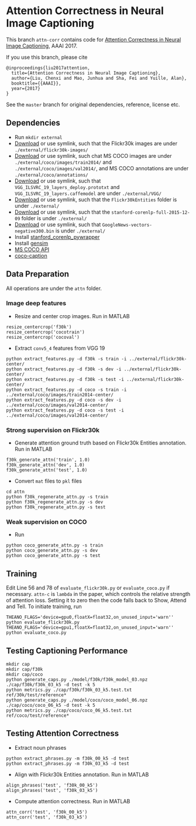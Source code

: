 # Attention Correctness in Neural Image Captioning

This branch `attn-corr` contains code for [Attention Correctness in Neural Image Captioning](https://arxiv.org/abs/1605.09553), AAAI 2017.

If you use this branch, please cite
```
@inproceedings{liu2017attention,
  title={Attention Correctness in Neural Image Captioning},
  author={Liu, Chenxi and Mao, Junhua and Sha, Fei and Yuille, Alan},
  booktitle={{AAAI}},
  year={2017}
}
```

See the `master` branch for original dependencies, reference, license etc.

## Dependencies

- Run `mkdir external`
- [Download](http://shannon.cs.illinois.edu/DenotationGraph/) or use symlink, such that the Flickr30k images are under `./external/flickr30k-images/`
- [Download](http://mscoco.org/dataset/#download) or use symlink, such chat MS COCO images are under `./external/coco/images/train2014/` and `./external/coco/images/val2014/`, and MS COCO annotations are under `./external/coco/annotations/`
- [Download](https://gist.github.com/ksimonyan/3785162f95cd2d5fee77) or use symlink, such that `VGG_ILSVRC_19_layers_deploy.prototxt` and `VGG_ILSVRC_19_layers.caffemodel` are under `./external/VGG/`
- [Download](http://bplumme2.web.engr.illinois.edu/Flickr30kEntities/) or use symlink, such that the `Flickr30kEntities` folder is under `./external/`
- [Download](https://stanfordnlp.github.io/CoreNLP/) or use symlink, such that the `stanford-corenlp-full-2015-12-09` folder is under `./external/`
- [Download](https://drive.google.com/file/d/0B7XkCwpI5KDYNlNUTTlSS21pQmM/edit?usp=sharing) or use symlink, such that `GoogleNews-vectors-negative300.bin` is under `./external/`
- Install [stanford_corenlp_pywrapper](https://github.com/brendano/stanford_corenlp_pywrapper)
- Install [gensim](https://radimrehurek.com/gensim/install.html)
- [MS COCO API](https://github.com/pdollar/coco)
- [coco-caption](https://github.com/tylin/coco-caption)

## Data Preparation

All operations are under the `attn` folder.

### Image deep features

- Resize and center crop images. Run in MATLAB
```
resize_centercrop('f30k')
resize_centercrop('cocotrain')
resize_centercrop('cocoval')
```
- Extract `conv5_4` features from VGG 19
```
python extract_features.py -d f30k -s train -i ../external/flickr30k-center/
python extract_features.py -d f30k -s dev -i ../external/flickr30k-center/
python extract_features.py -d f30k -s test -i ../external/flickr30k-center/
python extract_features.py -d coco -s train -i ../external/coco/images/train2014-center/
python extract_features.py -d coco -s dev -i ../external/coco/images/val2014-center/
python extract_features.py -d coco -s test -i ../external/coco/images/val2014-center/
```

### Strong supervision on Flickr30k

- Generate attention ground truth based on Flickr30k Entities annotation. Run in MATLAB
```
f30k_generate_attn('train', 1.0)
f30k_generate_attn('dev', 1.0)
f30k_generate_attn('test', 1.0)
```
- Convert `mat` files to `pkl` files
```
cd attn
python f30k_regenerate_attn.py -s train
python f30k_regenerate_attn.py -s dev
python f30k_regenerate_attn.py -s test
```

### Weak supervision on COCO

- Run
```
python coco_generate_attn.py -s train
python coco_generate_attn.py -s dev
python coco_generate_attn.py -s test
```

## Training

Edit Line 56 and 78 of `evaluate_flickr30k.py` or `evaluate_coco.py` if necessary. `attn-c` is `lambda` in the paper, which controls the relative strength of attention loss. Setting it to zero then the code falls back to Show, Attend and Tell. To initiate training, run
```
THEANO_FLAGS='device=gpu0,floatX=float32,on_unused_input='warn'' python evaluate_flickr30k.py 
THEANO_FLAGS='device=gpu1,floatX=float32,on_unused_input='warn'' python evaluate_coco.py
``` 

## Testing Captioning Performance

```
mkdir cap
mkdir cap/f30k
mkdir cap/coco
python generate_caps.py ./model/f30k/f30k_model_03.npz ./cap/f30k/f30k_03_k5 -d test -k 5
python metrics.py ./cap/f30k/f30k_03_k5.test.txt ref/30k/test/reference*
python generate_caps.py ./model/coco/coco_model_06.npz ./cap/coco/coco_06_k5 -d test -k 5
python metrics.py ./cap/coco/coco_06_k5.test.txt ref/coco/test/reference*
```

## Testing Attention Correctness

- Extract noun phrases
```
python extract_phrases.py -m f30k_00_k5 -d test
python extract_phrases.py -m f30k_03_k5 -d test
```
- Align with Flickr30k Entities annotation. Run in MATLAB
```
align_phrases('test', 'f30k_00_k5')
align_phrases('test', 'f30k_03_k5')
```
- Compute attention correctness. Run in MATLAB
```
attn_corr('test', 'f30k_00_k5')
attn_corr('test', 'f30k_03_k5')
```